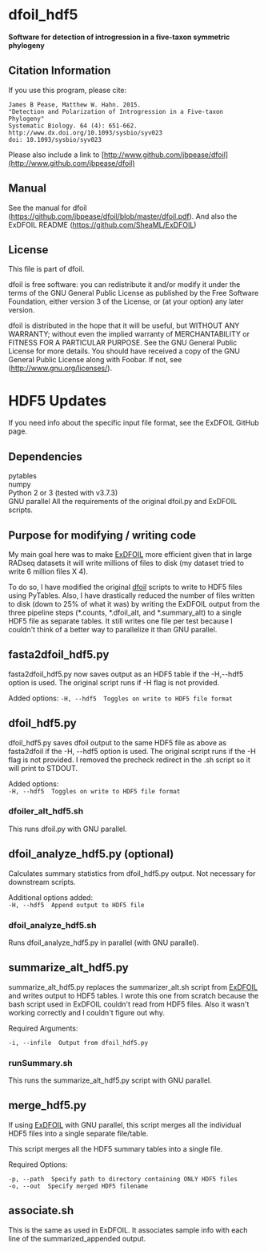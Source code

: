 # dfoil_hdf5

**Software for detection of introgression in a five-taxon symmetric phylogeny** 

## Citation Information

If you use this program, please cite:
```
James B Pease, Matthew W. Hahn. 2015.
"Detection and Polarization of Introgression in a Five-taxon Phylogeny" 
Systematic Biology. 64 (4): 651-662.
http://www.dx.doi.org/10.1093/sysbio/syv023
doi: 10.1093/sysbio/syv023
```

Please also include a link to [http://www.github.com/jbpease/dfoil](http://www.github.com/jbpease/dfoil)

## Manual

See the manual for dfoil (https://github.com/jbpease/dfoil/blob/master/dfoil.pdf).
And also the ExDFOIL README (https://github.com/SheaML/ExDFOIL)

## License

This file is part of dfoil.

dfoil is free software: you can redistribute it and/or modify it under the terms of the GNU General Public License as published by the Free Software Foundation, either version 3 of the License, or (at your option) any later version.

dfoil is distributed in the hope that it will be useful, but WITHOUT ANY WARRANTY; without even the implied warranty of MERCHANTABILITY or FITNESS FOR A PARTICULAR PURPOSE.  See the GNU General Public License for more details. You should have received a copy of the GNU General Public License along with Foobar.  If not, see (http://www.gnu.org/licenses/).

# HDF5 Updates

If you need info about the specific input file format, see the ExDFOIL GitHub page.

## Dependencies  

pytables  
numpy  
Python 2 or 3 (tested with v3.7.3)  
GNU parallel
All the requirements of the original dfoil.py and ExDFOIL scripts.  

## Purpose for modifying / writing code  

My main goal here was to make [ExDFOIL](https://github.com/SheaML/ExDFOIL) more efficient given that in large RADseq datasets it will write millions of files to disk (my dataset tried to write 6 million files X 4).   

To do so, I have modified the original [dfoil](http://www.github.com/jbpease/dfoil) scripts to write to HDF5 files using PyTables.  Also, I have drastically reduced the number of files written to disk (down to 25% of what it was) by writing the ExDFOIL output from the three pipeline steps (\*.counts, \*.dfoil_alt, and \*.summary_alt) to a single HDF5 file as separate tables. It still writes one file per test because I couldn't think of a better way to parallelize it than GNU parallel.  

## fasta2dfoil_hdf5.py  
fasta2dfoil_hdf5.py now saves output as an HDF5 table if the -H,--hdf5 option is used. The original script runs if -H flag is not provided.    

Added options:
```-H, --hdf5  Toggles on write to HDF5 file format```  

## dfoil_hdf5.py  
dfoil_hdf5.py saves dfoil output to the same HDF5 file as above as fasta2dfoil if the -H, --hdf5 option is used. The original script runs if the -H flag is not provided. I removed the precheck redirect in the .sh script so it will print to STDOUT.  

Added options:  
```-H, --hdf5  Toggles on write to HDF5 file format```  

### dfoiler_alt_hdf5.sh  

This runs dfoil.py with GNU parallel.  

## dfoil_analyze_hdf5.py (optional)  

Calculates summary statistics from dfoil_hdf5.py output. Not necessary for downstream scripts.  

Additional options added:  
```-H, --hdf5  Append output to HDF5 file```

### dfoil_analyze_hdf5.sh  

Runs dfoil_analyze_hdf5.py in parallel (with GNU parallel).  

## summarize_alt_hdf5.py  
summarize_alt_hdf5.py replaces the summarizer_alt.sh script from [ExDFOIL](https://github.com/SheaML/ExDFOIL) and writes output to HDF5 tables.  I wrote this one from scratch because the bash script used in ExDFOIL couldn't read from HDF5 files. Also it wasn't working correctly and I couldn't figure out why.  

Required Arguments:  

```-i, --infile  Output from dfoil_hdf5.py```

### runSummary.sh  

This runs the summarize_alt_hdf5.py script with GNU parallel.  

## merge_hdf5.py  
If using [ExDFOIL](https://github.com/SheaML/ExDFOIL) with GNU parallel, this script merges all the individual HDF5 files into a single separate file/table.  

This script merges all the HDF5 summary tables into a single file.  

Required Options:  
```
-p, --path  Specify path to directory containing ONLY HDF5 files  
-o, --out  Specify merged HDF5 filename  
```

## associate.sh  

This is the same as used in ExDFOIL. It associates sample info with each line of the summarized_appended output.  






